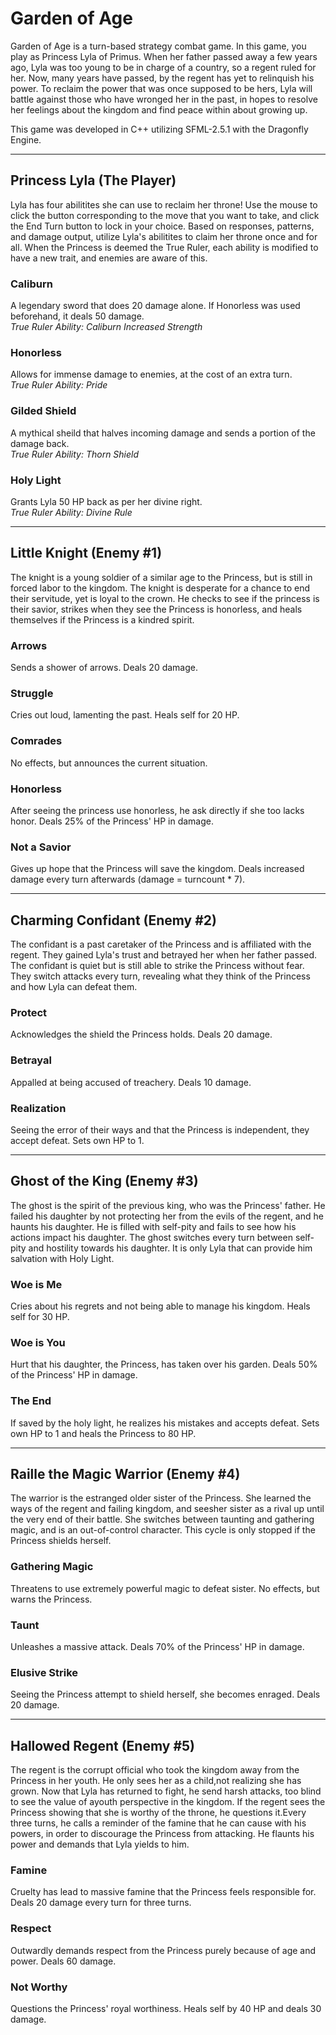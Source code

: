 # Garden of Age
 
Garden of Age is a turn-based strategy combat game. In this game, you play as Princess Lyla of Primus. When her father passed away a few years ago, Lyla was too young to be in charge of a country, so a regent ruled for her. Now, many years have passed, by the regent has yet to relinquish his power. To reclaim the power that was once supposed to be hers, Lyla will battle against those who have wronged her in the past, in hopes to resolve her feelings about the kingdom and find peace within about growing up.

This game was developed in C++ utilizing SFML-2.5.1 with the Dragonfly Engine.
______________________________________________________________________________________________________________________________

## **Princess Lyla (The Player)**

Lyla has four abilitites she can use to reclaim her throne! Use the mouse to click the button corresponding to the move that you want to take, and click the End Turn button to lock in your choice. Based on responses, patterns, and damage output, utilize Lyla's abilitites to claim her throne once and for all. When the Princess is deemed the True Ruler, each ability is modified to have a new trait, and enemies are aware of this.
                                      
### **Caliburn**  
A legendary sword that does 20 damage alone. If Honorless was used beforehand, it deals 50 damage.  
_True Ruler Ability: Caliburn Increased Strength_  

### **Honorless**  
Allows for immense damage to enemies, at the cost of an extra turn.  
_True Ruler Ability: Pride_  

### **Gilded Shield**  
A mythical sheild that halves incoming damage and sends a portion of the damage back.  
_True Ruler Ability: Thorn Shield_  

### **Holy Light**  
Grants Lyla 50 HP back as per her divine right.  
_True Ruler Ability: Divine Rule_  
______________________________________________________________________________________________________________________________

## **Little Knight (Enemy #1)**

The knight is a young soldier of a similar age to the Princess, but is still in forced labor to the kingdom. The knight is desperate for a chance to end their servitude, yet is loyal to the crown. He checks to see if the princess is their savior, strikes when they see the Princess is honorless, and heals themselves if the Princess is a kindred spirit.

### **Arrows**  
Sends a shower of arrows. Deals 20 damage.  

### **Struggle**  
Cries out loud, lamenting the past. Heals self for 20 HP.  

### **Comrades**  
No effects, but announces the current situation.  

### **Honorless**  
After seeing the princess use honorless, he ask directly if she too lacks honor. Deals 25% of the Princess' HP in damage.  

### **Not a Savior**  
Gives up hope that the Princess will save the kingdom. Deals increased damage every turn afterwards (damage = turncount * 7).  
______________________________________________________________________________________________________________________________

## **Charming Confidant (Enemy #2)**

The confidant is a past caretaker of the Princess and is affiliated with the regent. They gained Lyla's trust and betrayed her when her father passed. The confidant is quiet but is still able to strike the Princess without fear. They switch attacks every turn, revealing what they think of the Princess and how Lyla can defeat them.

### **Protect**  
Acknowledges the shield the Princess holds. Deals 20 damage.  

### **Betrayal**  
Appalled at being accused of treachery. Deals 10 damage.  

### **Realization**  
Seeing the error of their ways and that the Princess is independent, they accept defeat. Sets own HP to 1.  
______________________________________________________________________________________________________________________________

## **Ghost of the King (Enemy #3)**

The ghost is the spirit of the previous king, who was the Princess' father. He failed his daughter by not protecting her from the evils of the regent, and he haunts his daughter. He is filled with self-pity and fails to see how his actions impact his daughter. The ghost switches every turn between self-pity and hostility towards his daughter. It is only Lyla that can provide him salvation with Holy Light.

### **Woe is Me**  
Cries about his regrets and not being able to manage his kingdom. Heals self for 30 HP.  

### **Woe is You**  
Hurt that his daughter, the Princess, has taken over his garden. Deals 50% of the Princess' HP in damage.  

### **The End**  
If saved by the holy light, he realizes his mistakes and accepts defeat. Sets own HP to 1 and heals the Princess to 80 HP.  
______________________________________________________________________________________________________________________________

## **Raille the Magic Warrior (Enemy #4)**

The warrior is the estranged older sister of the Princess. She learned the ways of the regent and failing kingdom, and seesher sister as a rival up until the very end of their battle. She switches between taunting and gathering magic, and is an out-of-control character. This cycle is only stopped if the Princess shields herself.

### **Gathering Magic**  
Threatens to use extremely powerful magic to defeat sister. No effects, but warns the Princess.  

### **Taunt**  
Unleashes a massive attack. Deals 70% of the Princess' HP in damage.  

### **Elusive Strike**  
Seeing the Princess attempt to shield herself, she becomes enraged. Deals 20 damage.  
______________________________________________________________________________________________________________________________

## **Hallowed Regent	(Enemy #5)**

The regent is the corrupt official who took the kingdom away from the Princess in her youth. He only sees her as a child,not realizing she has grown. Now that Lyla has returned to fight, he send harsh attacks, too blind to see the value of ayouth perspective in the kingdom. If the regent sees the Princess showing that she is worthy of the throne, he questions it.Every three turns, he calls a reminder of the famine that he can cause with his powers, in order to discourage the Princess from attacking. He flaunts his power and demands that Lyla yields to him.

### **Famine**  
Cruelty has lead to massive famine that the Princess feels responsible for. Deals 20 damage every turn for three turns.  

### **Respect**  
Outwardly demands respect from the Princess purely because of age and power. Deals 60 damage.  

### **Not Worthy**  
Questions the Princess' royal worthiness. Heals self by 40 HP and deals 30 damage.  
